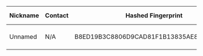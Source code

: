 | Nickname |  Contact | Hashed Fingerprint	| Running | Flags | Last Seen | First Seen | Last Restarted | Advertised Bandwidth | Platform | Version | Version Status | Recommended Version | BridgeDB Distributor | OR Addresses | Transports | BlockList |
|---|---|---|---|---|---|---|---|---|---|---|---|---|---|---|---|---|
|Unnamed | N/A | B8ED19B3C8806D9CAD81F1B13835AE8F15CF3C70 | false | V2Dir, Valid | 2025-09-02 02:18:52 | 2025-09-02 01:18:51 | 2025-09-02 01:01:12 | 1232896 | Tor 0.4.8.17 on Linux | 0.4.8.17 | recommended | true | N/A | 10.119.74.181:61599 | obfs4 | |
